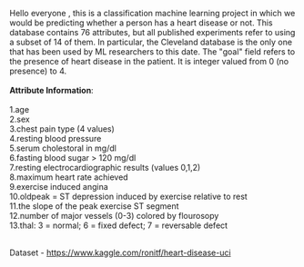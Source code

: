 Hello everyone , this is a classification machine learning project in which we would be predicting whether a person has a heart disease or not. This database contains 76 attributes, but all published experiments refer to using a subset of 14 of them. In particular, the Cleveland database is the only one that has been used by ML researchers to
this date. The "goal" field refers to the presence of heart disease in the patient. It is integer valued from 0 (no presence) to 4.<br><br>
<b>Attribute Information</b>:<br><br>
1.age<br>
2.sex<br>
3.chest pain type (4 values)<br>
4.resting blood pressure<br>
5.serum cholestoral in mg/dl<br>
6.fasting blood sugar > 120 mg/dl<br>
7.resting electrocardiographic results (values 0,1,2)<br>
8.maximum heart rate achieved<br>
9.exercise induced angina<br>
10.oldpeak = ST depression induced by exercise relative to rest<br>
11.the slope of the peak exercise ST segment<br>
12.number of major vessels (0-3) colored by flourosopy<br>
13.thal: 3 = normal; 6 = fixed defect; 7 = reversable defect<br><br>

Dataset - https://www.kaggle.com/ronitf/heart-disease-uci
